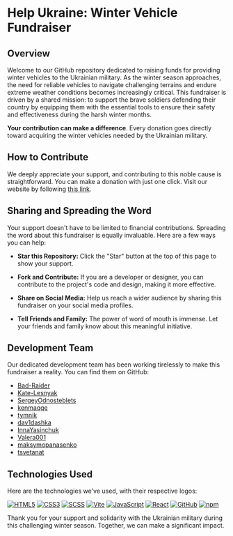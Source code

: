 # Help Ukraine: Winter Vehicle Fundraiser

## Overview

Welcome to our GitHub repository dedicated to raising funds for providing winter vehicles to the Ukrainian military. As the winter season approaches, the need for reliable vehicles to navigate challenging terrains and endure extreme weather conditions becomes increasingly critical. This fundraiser is driven by a shared mission: to support the brave soldiers defending their country by equipping them with the essential tools to ensure their safety and effectiveness during the harsh winter months.

**Your contribution can make a difference**. Every donation goes directly toward acquiring the winter vehicles needed by the Ukrainian military.

## How to Contribute

We deeply appreciate your support, and contributing to this noble cause is straightforward. You can make a donation with just one click. Visit our website by following [this link](https://baza-trainee.github.io/winter-vechicles-landing-page/).

## Sharing and Spreading the Word

Your support doesn't have to be limited to financial contributions. Spreading the word about this fundraiser is equally invaluable. Here are a few ways you can help:

- **Star this Repository:** Click the "Star" button at the top of this page to show your support.

- **Fork and Contribute:** If you are a developer or designer, you can contribute to the project's code and design, making it more effective.

- **Share on Social Media:** Help us reach a wider audience by sharing this fundraiser on your social media profiles.

- **Tell Friends and Family:** The power of word of mouth is immense. Let your friends and family know about this meaningful initiative.

## Development Team

Our dedicated development team has been working tirelessly to make this fundraiser a reality. You can find them on GitHub:

- [Bad-Raider](https://github.com/Bad-Raider)
- [Kate-Lesnyak](https://github.com/Kate-Lesnyak)
- [SergeyOdnosteblets](https://github.com/SergeyOdnosteblets)
- [kenmaqqe](https://github.com/kenmaqqe)
- [tymnik](https://github.com/tymnik)
- [dav1dashka](https://github.com/dav1dashka)
- [InnaYasinchuk](https://github.com/InnaYasinchuk)
- [Valera001](https://github.com/Valera001)
- [maksymopanasenko](https://github.com/maksymopanasenko)
- [tsvetanat](https://github.com/tsvetanat)

## Technologies Used

Here are the technologies we've used, with their respective logos:

[![HTML5](https://img.shields.io/badge/html5-%23E34F26.svg?style=for-the-badge&logo=html5&logoColor=white)](https://your-link)
[![CSS3](https://img.shields.io/badge/css3-%231572B6.svg?style=for-the-badge&logo=css3&logoColor=white)](https://your-link)
[![SCSS](https://img.shields.io/badge/scss-%23CC6699.svg?style=for-the-badge&logo=sass&logoColor=white)](https://your-link)
[![Vite](https://img.shields.io/badge/vite-%23646CFF.svg?style=for-the-badge&logo=vite&logoColor=white)](https://your-link)
[![JavaScript](https://img.shields.io/badge/javascript-%23323330.svg?style=for-the-badge&logo=javascript&logoColor=%23F7DF1E)](https://your-link)
[![React](https://img.shields.io/badge/react-%2320232a.svg?style=for-the-badge&logo=react&logoColor=%2361DAFB)](https://your-link)
[![GitHub](https://img.shields.io/badge/github-%23121011.svg?style=for-the-badge&logo=github&logoColor=white)](https://your-link)
[![npm](https://img.shields.io/badge/npm-%23CB3837.svg?style=for-the-badge&logo=npm&logoColor=white)](https://your-link)

Thank you for your support and solidarity with the Ukrainian military during this challenging winter season. Together, we can make a significant impact.


